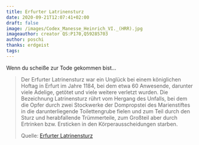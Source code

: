 ```yaml
---
title: Erfurter Latrinensturz
date: 2020-09-21T12:07:41+02:00
draft: false
image: /images/Codex_Manesse_Heinrich_VI._(HRR).jpg
imageauthor: creator QS:P170,Q59285703
author: poschi
thanks: erdgeist
tags: 
---
```


Wenn du scheiße zur Tode gekommen bist...

> Der Erfurter Latrinensturz war ein Unglück bei einem königlichen Hoftag in
> Erfurt im Jahre 1184, bei dem etwa 60 Anwesende, darunter viele Adelige,
> getötet und viele weitere verletzt wurden. Die Bezeichnung Latrinensturz rührt
> vom Hergang des Unfalls, bei dem die Opfer durch zwei Stockwerke der
> Dompropstei des Marienstiftes in die darunterliegende Toilettengrube fielen
> und zum Teil durch den Sturz und herabfallende Trümmerteile, zum Großteil aber
> durch Ertrinken bzw. Ersticken in den Körperausscheidungen starben.
>
> Quelle: [Erfurter Latrinensturz](https://de.wikipedia.org/wiki/Erfurter_Latrinensturz)
